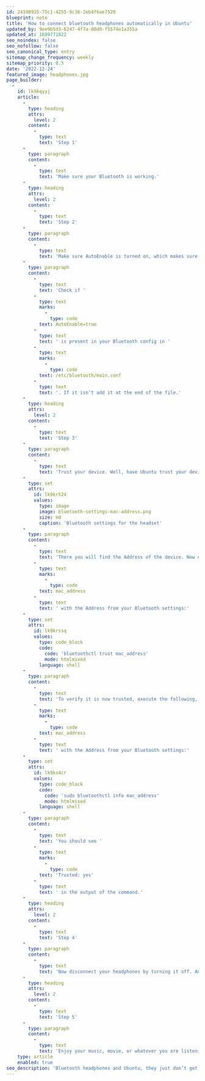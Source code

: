 ```yaml
---
id: 24198935-75c1-4255-9c36-2eb4f6ae7520
blueprint: note
title: 'How to connect bluetooth headphones automatically in Ubuntu'
updated_by: 9ee9b5d3-6247-4f7a-80d0-f5574e1a355a
updated_at: 1689771822
seo_noindex: false
seo_nofollow: false
seo_canonical_type: entry
sitemap_change_frequency: weekly
sitemap_priority: 0.5
date: '2022-12-24'
featured_image: headphones.jpg
page_builder:
  -
    id: lk9kqyyj
    article:
      -
        type: heading
        attrs:
          level: 2
        content:
          -
            type: text
            text: 'Step 1'
      -
        type: paragraph
        content:
          -
            type: text
            text: 'Make sure your Bluetooth is working.'
      -
        type: heading
        attrs:
          level: 2
        content:
          -
            type: text
            text: 'Step 2'
      -
        type: paragraph
        content:
          -
            type: text
            text: 'Make sure AutoEnable is turned on, which makes sure Bluetooth is turned on after every restart'
      -
        type: paragraph
        content:
          -
            type: text
            text: 'Check if '
          -
            type: text
            marks:
              -
                type: code
            text: AutoEnable=true
          -
            type: text
            text: ' is present in your Bluetooth config in '
          -
            type: text
            marks:
              -
                type: code
            text: /etc/bluetooth/main.conf
          -
            type: text
            text: '. If it isn’t add it at the end of the file.'
      -
        type: heading
        attrs:
          level: 2
        content:
          -
            type: text
            text: 'Step 3'
      -
        type: paragraph
        content:
          -
            type: text
            text: 'Trust your device. Well, have Ubuntu trust your device to be precise. To do that we have to add the device to the trusted list. We need the MAC address of the Bluetooth device and we can get that by going to the Bluetooth settings, look up your device, and click on it.'
      -
        type: set
        attrs:
          id: lk9kr524
          values:
            type: image
            image: bluetooth-settings-mac-address.png
            size: md
            caption: 'Bluetooth settings for the headset'
      -
        type: paragraph
        content:
          -
            type: text
            text: 'There you will find the Address of the device. Now open a Terminal and execute the following, where you replace '
          -
            type: text
            marks:
              -
                type: code
            text: mac_address
          -
            type: text
            text: ' with the Address from your Bluetooth settings:'
      -
        type: set
        attrs:
          id: lk9krssq
          values:
            type: code_block
            code:
              code: 'bluetoothctl trust mac_address'
              mode: htmlmixed
            language: shell
      -
        type: paragraph
        content:
          -
            type: text
            text: 'To verify it is now trusted, execute the following, again replacing '
          -
            type: text
            marks:
              -
                type: code
            text: mac_address
          -
            type: text
            text: ' with the Address from your Bluetooth settings:'
      -
        type: set
        attrs:
          id: lk9ks4cr
          values:
            type: code_block
            code:
              code: 'sudo bluetoothctl info mac_address'
              mode: htmlmixed
            language: shell
      -
        type: paragraph
        content:
          -
            type: text
            text: 'You should see '
          -
            type: text
            marks:
              -
                type: code
            text: 'Trusted: yes'
          -
            type: text
            text: ' in the output of the command.'
      -
        type: heading
        attrs:
          level: 2
        content:
          -
            type: text
            text: 'Step 4'
      -
        type: paragraph
        content:
          -
            type: text
            text: 'Now disconnect your headphones by turning it off. And turn it on again. Your headphones should be connecting automatically now.'
      -
        type: heading
        attrs:
          level: 2
        content:
          -
            type: text
            text: 'Step 5'
      -
        type: paragraph
        content:
          -
            type: text
            text: 'Enjoy your music, movie, or whatever you are listening to on your headphones.'
    type: article
    enabled: true
seo_description: 'Bluetooth headphones and Ubuntu, they just don’t get along. Here’s how to fix auto-connect for your Bluetooth headphones.'
---
```

